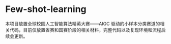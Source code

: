 # Few-shot-learning

本项目放置全球校园人工智能算法精英大赛——AIGC 驱动的小样本分类赛道的相关代码，目前仅放置省赛和国赛阶段的相关材料，完整代码以及复现环境和流程后续会更新。
